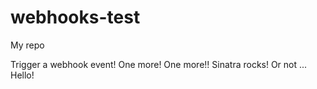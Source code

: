 # webhooks-test
My repo

Trigger a webhook event!
One more!
One more!!
Sinatra rocks!
Or not ...
Hello!
